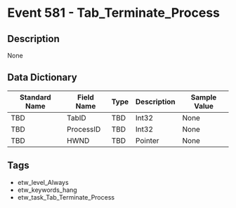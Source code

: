 # Event 581 - Tab_Terminate_Process

## Description
None

## Data Dictionary
|Standard Name|Field Name|Type|Description|Sample Value|
|---|---|---|---|---|
|TBD|TabID|TBD|Int32|None|None|
|TBD|ProcessID|TBD|Int32|None|None|
|TBD|HWND|TBD|Pointer|None|None|

## Tags
* etw_level_Always
* etw_keywords_hang
* etw_task_Tab_Terminate_Process